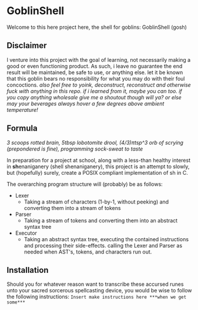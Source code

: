 # GoblinShell

Welcome to this here project here, the shell for goblins: GoblinShell (gosh)

## Disclaimer

I venture into this project with the goal of learning, not necessarily making a good or even functioning product. As such, i leave no guarantee the end result will be maintained, be safe to use, or anything else.
let it be known that this goblin bears no responsibility for what you may do with their foul concoctions.
*also feel free to yoink, deconstruct, reconstruct and otherwise fuck with anything in this repo. if i learned from it, maybe you can too. if you copy anything wholesale give me a shoutout though will ya? or else may your beverages always hover a few degrees above ambient temperature!*

## Formula
*3 scoops rotted brain, 5tbsp lobotomite drool, (4/3)πtsp^3 orb of scrying (prepondered is fine), programming sock-sweat to taste*

In preparation for a project at school, along with a less-than healthy interest in **sh**enaniganery (shell shenaniganery), this project is an attempt to slowly, but (hopefully) surely, create a POSIX compliant implementation of sh in C.

The overarching program structure will (probably) be as follows:
- Lexer
  - Taking a stream of characters (1-by-1, without peeking) and converting them into a stream of tokens
- Parser
  - Taking a stream of tokens and converting them into an abstract syntax tree
- Executor
  - Taking an abstract syntax tree, executing the contained instructions and processing their side-effects. calling the Lexer and Parser as needed when AST's, tokens, and characters run out.

## Installation

Should you for whatever reason want to transcribe these accursed runes unto your sacred sorcerous spellcasting device, you would be wise to follow the following instructions:
```Insert make instructions here ***when we get some***```

